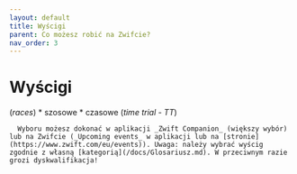 ```yaml
---
layout: default
title: Wyścigi
parent: Co możesz robić na Zwifcie?
nav_order: 3
---
```


# Wyścigi 

(_races_)
      * szosowe 
      * czasowe (_time trial - TT_)   

      Wyboru możesz dokonać w aplikacji _Zwift Companion_ (większy wybór) lub na Zwifcie (_Upcoming events_ w aplikacji lub na [stronie](https://www.zwift.com/eu/events)). Uwaga: należy wybrać wyścig zgodnie z własną [kategorią](/docs/Glosariusz.md). W przeciwnym razie grozi dyskwalifikacja!